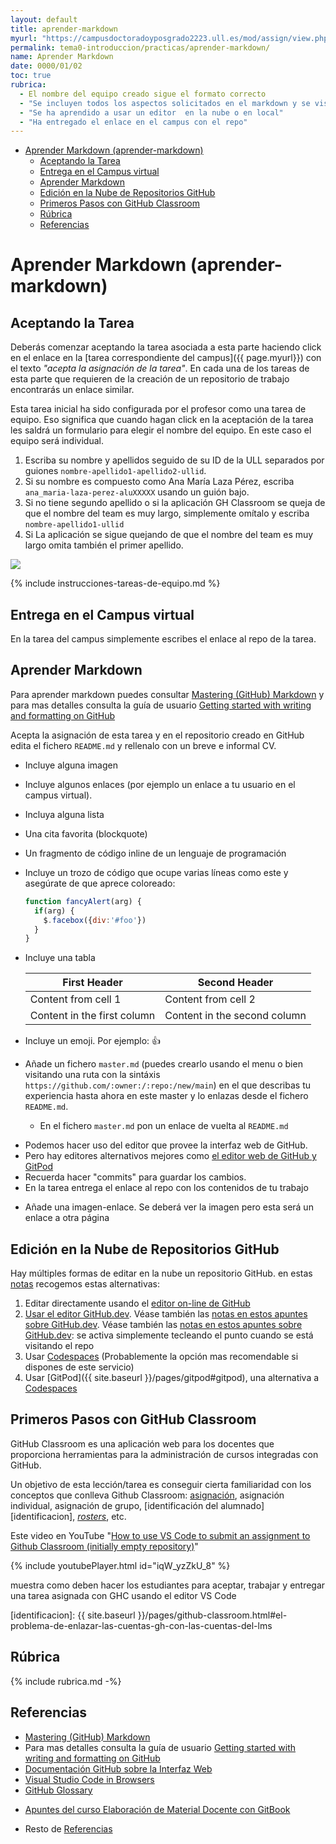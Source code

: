```yaml
---
layout: default
title: aprender-markdown
myurl: "https://campusdoctoradoyposgrado2223.ull.es/mod/assign/view.php?id=890&forceview=1"
permalink: tema0-introduccion/practicas/aprender-markdown/
name: Aprender Markdown
date: 0000/01/02
toc: true
rubrica:
  - El nombre del equipo creado sigue el formato correcto
  - "Se incluyen todos los aspectos solicitados en el markdown y se visualizan correctamente"
  - "Se ha aprendido a usar un editor  en la nube o en local"
  - "Ha entregado el enlace en el campus con el repo"
---
```


- [Aprender Markdown (aprender-markdown)](#aprender-markdown-aprender-markdown)
  - [Aceptando la Tarea](#aceptando-la-tarea)
  - [Entrega en el Campus virtual](#entrega-en-el-campus-virtual)
  - [Aprender Markdown](#aprender-markdown)
  - [Edición en la Nube de Repositorios GitHub](#edición-en-la-nube-de-repositorios-github)
  - [Primeros Pasos con GitHub Classroom](#primeros-pasos-con-github-classroom)
  - [Rúbrica](#rúbrica)
  - [Referencias](#referencias)


# Aprender Markdown (aprender-markdown)

## Aceptando la Tarea

Deberás comenzar aceptando la tarea asociada a esta parte haciendo click en el enlace en la [tarea correspondiente del campus]({{ page.myurl}}) con el texto *"acepta la asignación de la tarea"*. 
En cada una de los tareas de esta parte que requieren de la creación de un repositorio de trabajo encontrarás un enlace  similar. 

Esta tarea inicial ha sido configurada por el profesor como una tarea de equipo.
Eso significa que cuando hagan click en la aceptación  de la tarea les saldrá un formulario para elegir el nombre del equipo. En este caso el equipo será individual.

1. Escriba su nombre y apellidos seguido de su ID de la ULL separados por guiones `nombre-apellido1-apellido2-ullid`. 
2. Si su nombre es compuesto como Ana María Laza Pérez, escriba `ana_maria-laza-perez-aluXXXXX` usando un guión bajo.
3. Si no tiene segundo apellido o si la aplicación GH Classroom se queja de que el nombre del team es muy largo, simplemente omítalo y escriba `nombre-apellido1-ullid`
4. Si La aplicación se sigue quejando de que el nombre del team es muy largo omita también el primer apellido. 

![]({{site.baseurl}}/assets/images/github-classroom-team-assignment-1.png)

{% include instrucciones-tareas-de-equipo.md %}

## Entrega en el Campus virtual

En la tarea del campus simplemente escribes el enlace al repo de la tarea.

## Aprender Markdown

Para aprender markdown puedes consultar [Mastering (GitHub) Markdown](https://guides.github.com/features/mastering-markdown/#examples)
y  para mas detalles consulta la guía de usuario
<a href="https://docs.github.com/en/free-pro-team@latest/github/writing-on-github/getting-started-with-writing-and-formatting-on-github" target="_blank">Getting started with writing and formatting on GitHub</a>

Acepta la asignación de esta tarea y en el repositorio creado en GitHub edita el fichero `README.md` y rellenalo con un breve e informal CV.

* Incluye alguna imagen 
* Incluye algunos enlaces (por ejemplo un enlace a tu usuario en el campus virtual).
* Incluya alguna lista 
* Una cita favorita (blockquote)
* Un fragmento de código inline de un lenguaje de programación 
* Incluye un trozo de código que ocupe varias líneas como este y asegúrate de que aprece coloreado:

  ```javascript
  function fancyAlert(arg) {
    if(arg) {
      $.facebox({div:'#foo'})
    }
  }
  ```
* Incluye una tabla

  First Header | Second Header
  ------------ | -------------
  Content from cell 1 | Content from cell 2
  Content in the first column | Content in the second column

* Incluye un emoji. Por ejemplo: :+1:
* Añade un fichero `master.md`  (puedes crearlo usando el menu o bien visitando una ruta con la sintáxis `https://github.com/:owner:/:repo:/new/main`) en el que describas tu experiencia hasta ahora en este master y lo enlazas desde el fichero `README.md`.  
  * En el fichero 
`master.md` pon un enlace de vuelta al `README.md`

- Podemos hacer uso del editor que provee la interfaz web de GitHub.
- Pero hay editores alternativos mejores como [el editor web de GitHub  y GitPod]({{site.baseurl}}/pages/gitpod)
- Recuerda hacer "commits" para guardar los cambios.
- En la tarea entrega el enlace al repo con los contenidos de tu trabajo

* Añade una imagen-enlace. Se deberá ver la imagen pero esta será un enlace 
a otra página


## Edición en la Nube de Repositorios GitHub

Hay múltiples formas de editar en la nube un repositorio GitHub.
en estas [notas]({{site.baseurl}}/pages/gitpod) recogemos estas alternativas:

1. Editar directamente usando el [editor on-line de GitHub](https://docs.github.com/es/repositories/working-with-files/managing-files/editing-files)
2. [Usar el editor GitHub.dev][githubdev]. Véase también las [notas en estos apuntes sobre GitHub.dev][githubdev]. Véase también las [notas en estos apuntes sobre GitHub.dev]({{site.baseurl}}/pages/gitpod#editing-with-githubdev-editor): se activa simplemente  tecleando el punto cuando se está visitando el repo
4. Usar [Codespaces][codespaces] (Probablemente la opción mas recomendable si dispones de este servicio)
3. Usar [GitPod]({{ site.baseurl }}/pages/gitpod#gitpod), una alternativa a [Codespaces][codespaces]

[githubdev]: https://docs.github.com/en/codespaces/the-githubdev-web-based-editor
[codespaces]: /pages/gitpod#codespaces


## Primeros Pasos con GitHub Classroom

GitHub Classroom es una aplicación web para los docentes que proporciona herramientas para la administración de cursos integradas con GitHub. 

Un objetivo de esta lección/tarea es conseguir cierta familiaridad con los conceptos que conlleva Github Classroom: [asignación][assignment], asignación individual, asignación de grupo, [identificación del alumnado][identificacion], *[rosters][rosters]*, etc.

Este video en YouTube "[How to use VS Code to submit an assignment to Github Classroom (initially empty repository)](https://youtu.be/iqW_yzZkU_8)" 

{% include youtubePlayer.html id="iqW_yzZkU_8" %}

muestra como deben hacer los estudiantes para aceptar, trabajar y entregar una tarea asignada con GHC usando el editor VS Code

[rosters]: https://docs.github.com/en/education/manage-coursework-with-github-classroom/get-started-with-github-classroom/glossary#roster
[assignment]: https://docs.github.com/en/education/manage-coursework-with-github-classroom/get-started-with-github-classroom/glossary#assignment
[identificacion]: {{ site.baseurl }}/pages/github-classroom.html#el-problema-de-enlazar-las-cuentas-gh-con-las-cuentas-del-lms

## Rúbrica

{% include rubrica.md -%}


## Referencias

* [Mastering (GitHub) Markdown](https://guides.github.com/features/mastering-markdown/#examples)
* Para mas detalles consulta la guía de usuario
<a href="https://docs.github.com/en/free-pro-team@latest/github/writing-on-github/getting-started-with-writing-and-formatting-on-github" target="_blank">Getting started with writing and formatting on GitHub</a>
* [Documentación GitHub sobre la Interfaz Web]({{site.baseurl}}/pages/documentacion-github-interfaz-web)
* [Visual Studio Code in Browsers]({{site.baseurl}}/pages/gitpod)
* [GitHub Glossary](https://docs.github.com/en/free-pro-team@latest/github/getting-started-with-github/github-glossary)

<!--
* [A Simple Guide to GitHub for Non-Developers: How to Speak GitHub](https://unito.io/blog/guide-to-github-for-project-managers/#how-to-speak-github) contiene un glosario de términos
* [A guide to using GitHub for people who don't code and don't want to code.](https://github.com/tvanantwerp/github-for-non-programmers) tvanantwerp/github-for-non-programmers GitBook
-->

* [Apuntes del curso Elaboración de Material Docente con GitBook](https://casianorodriguezleon.gitbooks.io/elaboracion-de-material-docente-con-gitbook/content/)

* Resto de [Referencias]({{site.baseurl}}/references)
